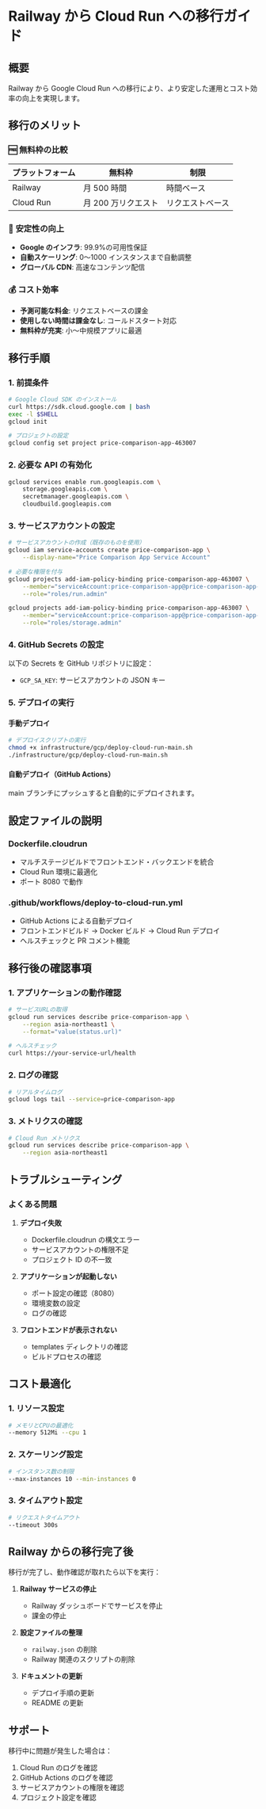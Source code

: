 # Railway から Cloud Run への移行ガイド

## 概要

Railway から Google Cloud Run への移行により、より安定した運用とコスト効率の向上を実現します。

## 移行のメリット

### 🆓 **無料枠の比較**

| プラットフォーム | 無料枠              | 制限             |
| ---------------- | ------------------- | ---------------- |
| Railway          | 月 500 時間         | 時間ベース       |
| Cloud Run        | 月 200 万リクエスト | リクエストベース |

### 🚀 **安定性の向上**

- **Google のインフラ**: 99.9%の可用性保証
- **自動スケーリング**: 0〜1000 インスタンスまで自動調整
- **グローバル CDN**: 高速なコンテンツ配信

### 💰 **コスト効率**

- **予測可能な料金**: リクエストベースの課金
- **使用しない時間は課金なし**: コールドスタート対応
- **無料枠が充実**: 小〜中規模アプリに最適

## 移行手順

### 1. 前提条件

```bash
# Google Cloud SDK のインストール
curl https://sdk.cloud.google.com | bash
exec -l $SHELL
gcloud init

# プロジェクトの設定
gcloud config set project price-comparison-app-463007
```

### 2. 必要な API の有効化

```bash
gcloud services enable run.googleapis.com \
    storage.googleapis.com \
    secretmanager.googleapis.com \
    cloudbuild.googleapis.com
```

### 3. サービスアカウントの設定

```bash
# サービスアカウントの作成（既存のものを使用）
gcloud iam service-accounts create price-comparison-app \
    --display-name="Price Comparison App Service Account"

# 必要な権限を付与
gcloud projects add-iam-policy-binding price-comparison-app-463007 \
    --member="serviceAccount:price-comparison-app@price-comparison-app-463007.iam.gserviceaccount.com" \
    --role="roles/run.admin"

gcloud projects add-iam-policy-binding price-comparison-app-463007 \
    --member="serviceAccount:price-comparison-app@price-comparison-app-463007.iam.gserviceaccount.com" \
    --role="roles/storage.admin"
```

### 4. GitHub Secrets の設定

以下の Secrets を GitHub リポジトリに設定：

- `GCP_SA_KEY`: サービスアカウントの JSON キー

### 5. デプロイの実行

#### 手動デプロイ

```bash
# デプロイスクリプトの実行
chmod +x infrastructure/gcp/deploy-cloud-run-main.sh
./infrastructure/gcp/deploy-cloud-run-main.sh
```

#### 自動デプロイ（GitHub Actions）

main ブランチにプッシュすると自動的にデプロイされます。

## 設定ファイルの説明

### Dockerfile.cloudrun

- マルチステージビルドでフロントエンド・バックエンドを統合
- Cloud Run 環境に最適化
- ポート 8080 で動作

### .github/workflows/deploy-to-cloud-run.yml

- GitHub Actions による自動デプロイ
- フロントエンドビルド → Docker ビルド → Cloud Run デプロイ
- ヘルスチェックと PR コメント機能

## 移行後の確認事項

### 1. アプリケーションの動作確認

```bash
# サービスURLの取得
gcloud run services describe price-comparison-app \
    --region asia-northeast1 \
    --format="value(status.url)"

# ヘルスチェック
curl https://your-service-url/health
```

### 2. ログの確認

```bash
# リアルタイムログ
gcloud logs tail --service=price-comparison-app
```

### 3. メトリクスの確認

```bash
# Cloud Run メトリクス
gcloud run services describe price-comparison-app \
    --region asia-northeast1
```

## トラブルシューティング

### よくある問題

1. **デプロイ失敗**

   - Dockerfile.cloudrun の構文エラー
   - サービスアカウントの権限不足
   - プロジェクト ID の不一致

2. **アプリケーションが起動しない**

   - ポート設定の確認（8080）
   - 環境変数の設定
   - ログの確認

3. **フロントエンドが表示されない**
   - templates ディレクトリの確認
   - ビルドプロセスの確認

## コスト最適化

### 1. リソース設定

```bash
# メモリとCPUの最適化
--memory 512Mi --cpu 1
```

### 2. スケーリング設定

```bash
# インスタンス数の制限
--max-instances 10 --min-instances 0
```

### 3. タイムアウト設定

```bash
# リクエストタイムアウト
--timeout 300s
```

## Railway からの移行完了後

移行が完了し、動作確認が取れたら以下を実行：

1. **Railway サービスの停止**

   - Railway ダッシュボードでサービスを停止
   - 課金の停止

2. **設定ファイルの整理**

   - `railway.json` の削除
   - Railway 関連のスクリプトの削除

3. **ドキュメントの更新**
   - デプロイ手順の更新
   - README の更新

## サポート

移行中に問題が発生した場合は：

1. Cloud Run のログを確認
2. GitHub Actions のログを確認
3. サービスアカウントの権限を確認
4. プロジェクト設定を確認
